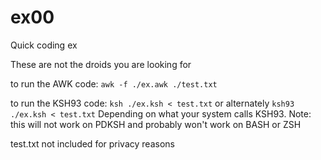 # ex00
Quick coding ex

These are not the droids you are looking for

to run the AWK code: 
   `awk -f ./ex.awk ./test.txt`

to run the KSH93 code:
   `ksh ./ex.ksh < test.txt`
or alternately
   `ksh93 ./ex.ksh < test.txt`
Depending on what your system calls KSH93. 
Note: this will not work on PDKSH and probably won't work on BASH or ZSH

test.txt not included for privacy reasons
